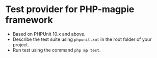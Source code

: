 # Test provider for PHP-magpie framework

- Based on PHPUnit 10.x and above.
- Describe the test suite using `phpunit.xml` in the root folder of your project.
- Run test using the command `php mp test`.
